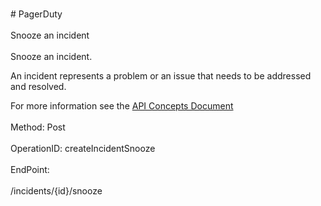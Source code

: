 <br>#     PagerDuty</br>
<br>Snooze an incident</br>
<br>Snooze an incident.

An incident represents a problem or an issue that needs to be addressed and resolved.

For more information see the [API Concepts Document](../../docs/CONCEPTS.md#incidents)
</br>
<br>Method: Post</br>
<br>OperationID: createIncidentSnooze</br>
<br>EndPoint:</br>
<br>/incidents/{id}/snooze</br>
